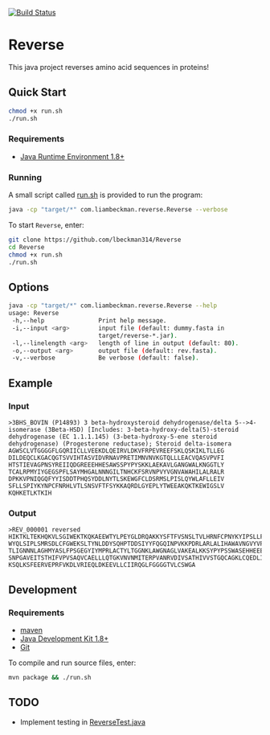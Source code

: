 [![Build Status](https://travis-ci.org/lbeckman314/Reverse.svg?branch=master)](https://travis-ci.org/lbeckman314/Reverse)

# Reverse

This java project reverses amino acid sequences in proteins!

## Quick Start

```sh
chmod +x run.sh
./run.sh
```

### Requirements

- [Java Runtime Environment 1.8+](https://openjdk.java.net/install/index.html)

### Running

A small script called [run.sh](./run.sh) is provided to run the program:

```sh
java -cp "target/*" com.liambeckman.reverse.Reverse --verbose
```

To start `Reverse`, enter:

```sh
git clone https://github.com/lbeckman314/Reverse
cd Reverse
chmod +x run.sh
./run.sh
```

## Options

```sh
java -cp "target/*" com.liambeckman.reverse.Reverse --help
usage: Reverse
 -h,--help               Print help message.
 -i,--input <arg>        input file (default: dummy.fasta in
                         target/reverse-*.jar).
 -l,--linelength <arg>   length of line in output (default: 80).
 -o,--output <arg>       output file (default: rev.fasta).
 -v,--verbose            Be verbose (default: false).

```

## Example

### Input

```
>3BHS_BOVIN (P14893) 3 beta-hydroxysteroid dehydrogenase/delta 5-->4-isomerase (3Beta-HSD) [Includes: 3-beta-hydroxy-delta(5)-steroid dehydrogenase (EC 1.1.1.145) (3-beta-hydroxy-5-ene steroid dehydrogenase) (Progesterone reductase); Steroid delta-isomera
AGWSCLVTGGGGFLGQRIICLLVEEKDLQEIRVLDKVFRPEVREEFSKLQSKIKLTLLEG
DILDEQCLKGACQGTSVVIHTASVIDVRNAVPRETIMNVNVKGTQLLLEACVQASVPVFI
HTSTIEVAGPNSYREIIQDGREEEHHESAWSSPYPYSKKLAEKAVLGANGWALKNGGTLY
TCALRPMYIYGEGSPFLSAYMHGALNNNGILTNHCKFSRVNPVYVGNVAWAHILALRALR
DPKKVPNIQGQFYYISDDTPHQSYDDLNYTLSKEWGFCLDSRMSLPISLQYWLAFLLEIV
SFLLSPIYKYNPCFNRHLVTLSNSVFTFSYKKAQRDLGYEPLYTWEEAKQKTKEWIGSLV
KQHKETLKTKIH
```

### Output

```
>REV_000001 reversed
HIKTKLTEKHQKVLSGIWEKTKQKAEEWTYLPEYGLDRQAKKYSFTFVSNSLTVLHRNFCPNYKYIPSLLFSVIELLFAL
WYQLSIPLSMRSDLCFGWEKSLTYNLDDYSQHPTDDSIYYFQGQINPVKKPDRLARLALIHAWAVNGVYVPNVRSFKCHN
TLIGNNNLAGHMYASLFPSGEGYIYMPRLACTYLTGGNKLAWGNAGLVAKEALKKSYPYPSSWASEHHEEERGDQIIERY
SNPGAVEITSTHIFVPVSAQVCAELLLQTGKVNVNMITERPVANRVDIVSATHIVVSTGQCAGKLCQEDLIDGELLTLKI
KSQLKSFEERVEPRFVKDLVRIEQLDKEEVLLCIIRQGLFGGGGTVLCSWGA
```

## Development

### Requirements

- [maven](https://maven.apache.org/)
- [Java Development Kit 1.8+](https://openjdk.java.net/install/index.html)
- [Git](https://git-scm.com/)

To compile and run source files, enter:

```sh
mvn package && ./run.sh
```

## TODO

- Implement testing in [ReverseTest.java](./src/test/java/com/liambeckman/reverse/ReverseTest.java)
